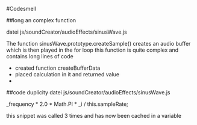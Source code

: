 #Codesmell

##long an complex function

datei js/soundCreator/audioEffects/sinusWave.js

The function sinusWave.prototype.createSample() creates an audio buffer which is then played in the for loop
this function is quite complex and contains long lines of code

- created function createBufferData
- placed calculation in it and returned value
-


##code duplicity
datei js/soundCreator/audioEffects/sinusWave.js

_frequency * 2.0 * Math.PI * _i / this.sampleRate;

this snippet was called 3 times and has now been cached in a variable




